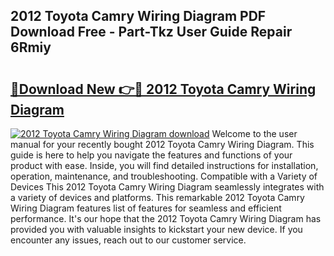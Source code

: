 ## 2012 Toyota Camry Wiring Diagram PDF Download Free - Part-Tkz User Guide Repair 6Rmiy

# <h2><a href="http://dfktuu.blite.top/?on=2012+Toyota+Camry+Wiring+Diagram">🔗Download New 👉🔴 2012 Toyota Camry Wiring Diagram</a></h2>

[![2012 Toyota Camry Wiring Diagram download](https://i.imgur.com/lujVjoI.png)](http://dfktuu.blite.top/?on=2012+Toyota+Camry+Wiring+Diagram)
Welcome to the user manual for your recently bought 2012 Toyota Camry Wiring Diagram. This guide is here to help you navigate the features and functions of your product with ease. Inside, you will find detailed instructions for installation, operation, maintenance, and troubleshooting. Compatible with a Variety of Devices This 2012 Toyota Camry Wiring Diagram seamlessly integrates with a variety of devices and platforms. This remarkable 2012 Toyota Camry Wiring Diagram features list of features for seamless and efficient performance. It's our hope that the 2012 Toyota Camry Wiring Diagram has provided you with valuable insights to kickstart your new device. If you encounter any issues, reach out to our customer service.
